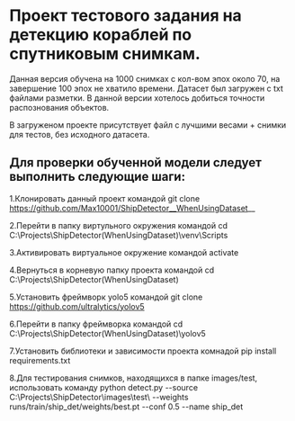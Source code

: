# Проект тестового задания на детекцию кораблей по спутниковым снимкам. 
Данная версия обучена на 1000 снимках с кол-вом эпох около 70, на завершение 100 эпох не хватило времени. Датасет был загружен с txt файлами разметки. В данной версии хотелось добиться точности распознования объектов.

В загруженом проекте присутствует файл с лучшими весами + снимки для тестов, без исходного датасета.

## Для проверки обученной модели следует выполнить следующие шаги:
1.Клонировать данный проект командой git clone https://github.com/Max10001/ShipDetector__WhenUsingDataset__

2.Перейти в папку виртульного окружения командой cd C:\Projects\ShipDetector(WhenUsingDataset)\venv\Scripts

3.Активировать виртуальное окружение командой activate

4.Вернуться в корневую папку проекта командой cd C:\Projects\ShipDetector(WhenUsingDataset)

5.Установить фреймворк yolo5 командой git clone https://github.com/ultralytics/yolov5

6.Перейти в папку фреймворка командой cd C:\Projects\ShipDetector(WhenUsingDataset)\yolov5

7.Установить библиотеки и зависимости проекта комнадой pip install requirements.txt

8.Для тестирования снимков, находящихся в папке images/test, использовать команду python detect.py --source C:\Projects\ShipDetector\images\test\ --weights runs/train/ship_det/weights/best.pt --conf 0.5 --name ship_det